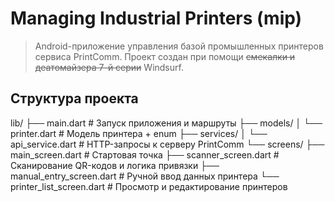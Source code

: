 # Managing Industrial Printers (mip)
> Android-приложение управления базой промышленных принтеров сервиса PrintComm.
> Проект создан при помощи ~~смекалки и деатомайзера 7-й серии~~ Windsurf.

## Структура проекта

lib/
├── main.dart                       # Запуск приложения и маршруты
├── models/
│   └── printer.dart                # Модель принтера + enum
├── services/
│   └── api_service.dart            # HTTP-запросы к серверу PrintComm
└── screens/
    ├── main_screen.dart            # Стартовая точка
    ├── scanner_screen.dart         # Сканирование QR-кодов и логика привязки
    ├── manual_entry_screen.dart    # Ручной ввод данных принтера
    └── printer_list_screen.dart    # Просмотр и редактирование принтеров
